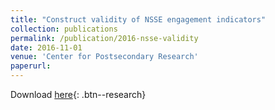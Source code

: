 ```yaml
---
title: "Construct validity of NSSE engagement indicators"
collection: publications
permalink: /publication/2016-nsse-validity
date: 2016-11-01
venue: 'Center for Postsecondary Research'
paperurl: 
---
```

Download [here]('https://nsse.indiana.edu/nsse/psychometric-portfolio/construct-validity.html'){: .btn--research}